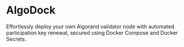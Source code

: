 # AlgoDock
Effortlessly deploy your own Algorand validator node with automated participation key renewal, secured using Docker Compose and Docker Secrets.
